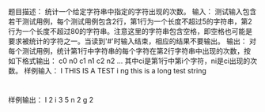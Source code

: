 题目描述：
    统计一个给定字符串中指定的字符出现的次数。
输入：
    测试输入包含若干测试用例，每个测试用例包含2行，第1行为一个长度不超过5的字符串，第2行为一个长度不超过80的字符串。注意这里的字符串包含空格，即空格也可能是要求被统计的字符之一。当读到'#'时输入结束，相应的结果不要输出。
输出：
    对每个测试用例，统计第1行中字符串的每个字符在第2行字符串中出现的次数，按如下格式输出：
    c0 n0
    c1 n1
    c2 n2
    ... 
    其中ci是第1行中第i个字符，ni是ci出现的次数。
样例输入：
I
THIS IS A TEST
i ng
this is a long test string
#
样例输出：
I 2
i 3
  5
n 2
g 2
